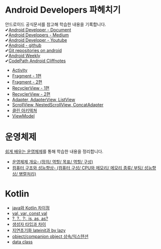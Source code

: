 # Android Developers 파헤치기

안드로이드 공식문서를 참고해 학습한 내용을 기록합니다.  
✔[Android Developer - Document](https://developer.android.com/?hl=ko)  
✔[Android Developers - Medium](https://medium.com/androiddevelopers)   
✔[Android Developer - Youtube](https://www.youtube.com/c/AndroidDevelopers)  
✔[Android - github](https://github.com/android)  
✔[Git repositories on android](https://android.googlesource.com/)  
✔[Android Weekly](https://androidweekly.net/)   
✔[CodePath Android Cliffnotes](https://guides.codepath.com/android)  

- [Activity](https://velog.io/@dabin/%EC%95%88%EB%93%9C%EB%A1%9C%EC%9D%B4%EB%93%9CActivity-LifeCycle%EC%88%98%EB%AA%85%EC%A3%BC%EA%B8%B0)  
- [Fragment - 1편](https://velog.io/@dabin/%EC%95%88%EB%93%9C%EB%A1%9C%EC%9D%B4%EB%93%9C%ED%94%84%EB%9E%98%EA%B7%B8%EB%A8%BC%ED%8A%B81)  
- [Fragment - 2편](https://velog.io/@dabin/%EC%95%88%EB%93%9C%EB%A1%9C%EC%9D%B4%EB%93%9CFragment-2%ED%8E%B8FragmentR)  
- [RecyclerView - 1편](https://velog.io/@dabin/%EC%95%88%EB%93%9C%EB%A1%9C%EC%9D%B4%EB%93%9CRecycle-View)
- [RecyclerView - 2편](https://velog.io/@dabin/%EC%95%88%EB%93%9C%EB%A1%9C%EC%9D%B4%EB%93%9C-%EA%B3%B5%EC%8B%9D%EB%AC%B8%EC%84%9C-%ED%8C%8C%ED%97%A4%EC%B9%98%EA%B8%B0-RecyclerView%EC%9D%98-%EB%AA%A8%EB%93%A0-%EA%B2%83-2%ED%83%84ViewHolder%EC%88%98%EB%AA%85%EC%A3%BC%EA%B8%B0)
- [Adapter, AdapterView, ListView](https://velog.io/@dabin/%EC%95%88%EB%93%9C%EB%A1%9C%EC%9D%B4%EB%93%9C-%EA%B3%B5%EC%8B%9D%EB%AC%B8%EC%84%9C-%ED%8C%8C%ED%97%A4%EC%B9%98%EA%B8%B0-Adapter-AdapterView%EC%9D%98-%EB%AA%A8%EB%93%A0-%EA%B2%83) 
- [ScrollView, NestedScrollView, ConcatAdapter](https://velog.io/@dabin/%EC%95%88%EB%93%9C%EB%A1%9C%EC%9D%B4%EB%93%9C-%EA%B3%B5%EC%8B%9D%EB%AC%B8%EC%84%9C-%ED%8C%8C%ED%97%A4%EC%B9%98%EA%B8%B0-ScrollView-NestedScrollView%EC%9D%98-%EB%AA%A8%EB%93%A0-%EA%B2%83) 
- [클린 아키텍쳐](https://velog.io/@dabin/%EC%95%88%EB%93%9C%EB%A1%9C%EC%9D%B4%EB%93%9C-94xy7yo3) 
- [ViewModel](https://velog.io/@dabin/%EC%95%88%EB%93%9C%EB%A1%9C%EC%9D%B4%EB%93%9CviewModel-%EC%83%9D%EC%84%B1%EC%97%90-%EB%8C%80%ED%95%9C-%EA%B3%A0%EC%B0%B0)  


# 운영체제
[쉽게 배우는 운영체제](http://www.yes24.com/Product/Goods/62054527)를 통해 학습한 내용을 정리합니다.
- [운영체제 개요- (정의/ 역할/ 목표/ 역할/ 구성)](https://velog.io/@dabin/%EC%9A%B4%EC%98%81%EC%B2%B4%EC%A0%9C-%EC%9A%B4%EC%98%81%EC%B2%B4%EC%A0%9C-%EA%B0%9C%EC%9A%94-%EC%A0%95%EC%9D%98-%EC%97%AD%ED%95%A0-%EB%AA%A9%ED%91%9C-%EC%97%AD%ED%95%A0-%EA%B5%AC%EC%84%B1)
- [컴퓨터 구조와 성능향상- (컴퓨터 구성/ CPU와 메모리/ 메모리 종류/ 부팅/ 성능향상/ 병렬처리)](https://velog.io/@dabin/%EC%9A%B4%EC%98%81%EC%B2%B4%EC%A0%9C-1.-%EC%9A%B4%EC%98%81%EC%B2%B4%EC%A0%9C-%EA%B0%9C%EC%9A%94-%EC%BB%B4%ED%93%A8%ED%84%B0-%EA%B5%AC%EC%84%B1-CPU%EC%99%80-%EB%A9%94%EB%AA%A8%EB%A6%AC-%EB%A9%94%EB%AA%A8%EB%A6%AC-%EC%A2%85%EB%A5%98-%EB%B6%80%ED%8C%85-%EC%84%B1%EB%8A%A5%ED%96%A5%EC%83%81-%EB%B3%91%EB%A0%AC%EC%B2%98%EB%A6%AC)

# Kotlin
- [java와 Kotlin 차이점](https://velog.io/@dabin/Kotlin-java%EC%99%80-Kotlin-%EC%B0%A8%EC%9D%B4%EC%A0%90)
- [val, var, const val](https://velog.io/@dabin/Kotlin%EB%B3%80%EC%88%98%EC%84%A0%EC%96%B8-val-var)
- [?, ?., ?:, is, as, as?](https://velog.io/@dabin/Kotlin-%EC%A0%9C%EC%96%B4%EB%AC%B8%EC%A1%B0%EA%B1%B4%EB%AC%B8if-%EA%B0%92%EC%9D%84-%EB%A6%AC%ED%84%B4%ED%95%98%EB%8A%94-if%EB%AC%B8%EB%B3%80%EC%88%98%EC%97%90-%EC%A7%81%EC%A0%91-if%EB%AC%B8-%EC%82%AC%EC%9A%A9-.-as)
- [생성자 타입과 차이](https://velog.io/@dabin/KotlinClassconstructorinit)
- [지연초기화 lateinit과 by lazy](https://velog.io/@dabin/Kotlin%EC%A7%80%EC%97%B0%EC%B4%88%EA%B8%B0%ED%99%94-lateinitlazy)
- [object/companion object 상속/익스텐션](https://velog.io/@dabin/Kotlin-objectcompanion-object-%EC%83%81%EC%86%8D%EC%9D%B5%EC%8A%A4%ED%85%90%EC%85%98#%EB%A9%94%EC%84%9C%EB%93%9C-%ED%94%84%EB%A1%9C%ED%8D%BC%ED%8B%B0-%EC%98%A4%EB%B2%84%EB%9D%BC%EC%9D%B4%EB%94%A9)
- [data class](https://velog.io/@dabin/Kotlindata-class)

